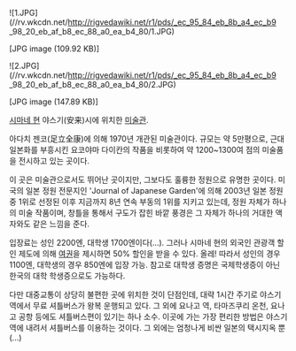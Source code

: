 ![1.JPG](//rv.wkcdn.net/http://rigvedawiki.net/r1/pds/_ec_95_84_eb_8b_a4_ec_b9
_98_20_eb_af_b8_ec_88_a0_ea_b4_80/1.JPG)

[JPG image (109.92 KB)]

  

![2.JPG](//rv.wkcdn.net/http://rigvedawiki.net/r1/pds/_ec_95_84_eb_8b_a4_ec_b9
_98_20_eb_af_b8_ec_88_a0_ea_b4_80/2.JPG)

[JPG image (147.89 KB)]

[시마네 현](%EC%8B%9C%EB%A7%88%EB%84%A4%20%ED%98%84.md) 야스기(安来)시에 위치한
[미술관](%EB%AF%B8%EC%88%A0%EA%B4%80.md).

아다치 젠코(足立全康)에 의해 1970년 개관된 미술관이다. 규모는 약 5만평으로, 근대 일본화를 부흥시킨 요코야마 다이칸의 작품을 비롯하여
약 1200~1300여 점의 미술품을 전시하고 있는 곳이다.

이 곳은 미술관으로서도 뛰어난 곳이지만, 그보다도 훌륭한 정원으로 유명한 곳이다. 미국의 일본 정원 전문지인 'Journal of
Japanese Garden'에 의해 2003년 일본 정원 중 1위로 선정된 이후 지금까지 8년 연속 부동의 1위를 지키고 있는데, 정원
자체가 하나의 미술 작품이며, 창틀을 통해서 구도가 잡힌 바깥 풍경은 그 자체가 하나의 거대한 액자와도 같은 느낌을 준다.

입장료는 성인 2200엔, 대학생 1700엔이다(...). 그러나 시마네 현의 외국인 관광객 할인 제도에 의해
[여권](%EC%97%AC%EA%B6%8C.md)을 제시하면 50% 할인을 받을 수 있다. 올레! 따라서 성인의 경우 1100엔,
대학생의 경우 850엔에 입장 가능. 참고로 대학생 증명은 국제학생증이 아닌 한국의 대학 학생증으로도 가능하다.

다만 대중교통이 상당히 불편한 곳에 위치한 것이 단점인데, 대략 1시간 주기로 야스기 역에서 무료 셔틀버스가 왕복 운행되고 있다. 그 외에
요나고 역, 타마즈쿠리 온천, 요나고 공항 등에도 셔틀버스편이 있기는 하나 소수. 이곳에 가는 가장 편리한 방법은 야스기 역에 내려서
셔틀버스를 이용하는 것이다. 그 외에는 엄청나게 비싼 일본의 택시지옥 뿐(...)

